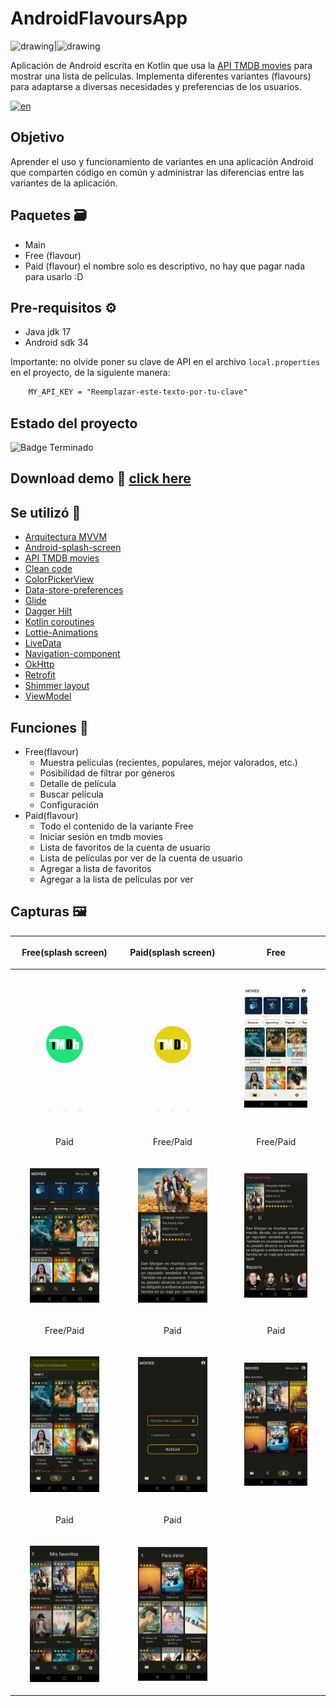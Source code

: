 # AndroidFlavoursApp
<img src="https://github.com/hall9zeha/AndroidFlavoursApp/blob/main/src/free/res/mipmap-xxxhdpi/ic_launcher.webp"  alt="drawing" width="24%" height="24%"/>|<img src="https://github.com/hall9zeha/AndroidFlavoursApp/blob/paid/src/main/res/mipmap-xxxhdpi/ic_launcher.webp"  alt="drawing" width="24%" height="24%"/>

Aplicación de Android escrita en Kotlin que usa la [API TMDB movies](https://developer.themoviedb.org/reference/intro/getting-started) para mostrar una lista de películas. Implementa diferentes variantes (flavours) para adaptarse a diversas necesidades y preferencias de los usuarios. 

[![en](https://img.shields.io/badge/lang-en-red.svg)](https://github.com/hall9zeha/AndroidFlavoursApp/blob/main/README.md)

## Objetivo
Aprender el uso y funcionamiento de variantes en una aplicación Android que comparten código en común y administrar las diferencias entre las variantes de la aplicación.
## Paquetes :card_file_box:
* Main
* Free (flavour)
* Paid (flavour) el nombre solo es descriptivo, no hay que pagar nada para usarlo :D
## Pre-requisitos :gear:
* Java jdk 17
* Android sdk 34

Importante: no olvide poner su clave de API en el archivo ```local.properties``` en el proyecto, de la siguiente manera:
```xml
    MY_API_KEY = "Reemplazar-este-texto-por-tu-clave"
```

## Estado del proyecto
![Badge Terminado](https://img.shields.io/badge/STATUS-%20TERMINADO-green)
## Download demo 📂 [click here](https://github.com/hall9zeha/Modularized-Android-App/raw/main/docs/demo/notepad-release.apk)

## Se utilizó :wrench:

* [Arquitectura MVVM](https://developer.android.com/jetpack/guide)
* [Android-splash-screen](https://developer.android.com/develop/ui/views/launch/splash-screen)
* [API TMDB movies](https://developer.themoviedb.org/reference/intro/getting-started)
* [Clean code](https://developer.android.com/topic/architecture)
* [ColorPickerView](https://github.com/skydoves/ColorPickerView)
* [Data-store-preferences](https://developer.android.com/topic/libraries/architecture/datastore)
* [Glide](https://developer.android.com/training/dependency-injection/hilt-android)
* [Dagger Hilt](https://developer.android.com/training/dependency-injection/hilt-android)
* [Kotlin coroutines](https://developer.android.com/kotlin/coroutines)
* [Lottie-Animations](https://lottiefiles.com/blog/working-with-lottie/getting-started-with-lottie-animations-in-android-app)
* [LiveData](https://developer.android.com/topic/libraries/architecture/livedata)
* [Navigation-component](https://developer.android.com/guide/navigation/navigation-getting-started)
* [OkHttp](https://square.github.io/okhttp/)
* [Retrofit](https://square.github.io/retrofit/)
* [Shimmer layout](https://github.com/facebookarchive/shimmer-android)
* [ViewModel](https://developer.android.com/jetpack/androidx/releases/lifecycle)

## Funciones :memo:
* Free(flavour)
    - Muestra películas (recientes, populares, mejor valorados, etc.)
    - Posibilidad de filtrar por géneros
    - Detalle de película
    - Buscar película
    - Configuración
* Paid(flavour)
    - Todo el contenido de la variante Free
    - Iniciar sesión en tmdb movies
    - Lista de favoritos de la cuenta de usuario
    - Lista de películas por ver de la cuenta de usuario
    - Agregar a lista de favoritos 
    - Agregar a la lista de películas por ver
## Capturas :framed_picture:

|<p align="center">Free(splash screen)</p>|<p align="center">Paid(splash screen)</p>|<p align="center">Free</p>|
|--|--|--|
|<p align="center" width="70%"><img src="https://github.com/hall9zeha/AndroidFlavoursApp/blob/main/docs/screenshots/screen1.jpg"  alt="drawing" width="70%" height="70%"/></p>|<p align="center" width="70%"><img src="https://github.com/hall9zeha/AndroidFlavoursApp/blob/main/docs/screenshots/screen2.jpg" alt="drawing" width="70%" height="70%"/></p>|<p align="center" width="70%"><img src="https://github.com/hall9zeha/AndroidFlavoursApp/blob/main/docs/screenshots/screen3.jpg"  alt="drawing" width="70%" height="70%"/></p>
|<p align="center">Paid</p>|<p align="center">Free/Paid</p>|<p align="center">Free/Paid</p>|
|<p align="center" width="70%"><img src="https://github.com/hall9zeha/AndroidFlavoursApp/blob/main/docs/screenshots/screen4.jpg"  alt="drawing" width="70%" height="70%"/></p>|<p align="center" width="70%"><img src="https://github.com/hall9zeha/AndroidFlavoursApp/blob/main/docs/screenshots/screen5.jpg"  alt="drawing" width="70%" height="70%"/></p>|<p align="center" width="70%"><img src="https://github.com/hall9zeha/AndroidFlavoursApp/blob/main/docs/screenshots/screen6.jpg"  alt="drawing" width="70%" height="70%"/></p>
|<p align="center">Free/Paid</p>|<p align="center">Paid</p>|<p align="center">Paid</p>|
|<p align="center" width="70%"><img src="https://github.com/hall9zeha/AndroidFlavoursApp/blob/main/docs/screenshots/screen7.jpg"  alt="drawing" width="70%" height="70%"/></p>|<p align="center" width="70%"><img src="https://github.com/hall9zeha/AndroidFlavoursApp/blob/main/docs/screenshots/screen8.jpg"  alt="drawing" width="70%" height="70%"/></p>|<p align="center" width="70%"><img src="https://github.com/hall9zeha/AndroidFlavoursApp/blob/main/docs/screenshots/screen9.jpg"  alt="drawing" width="70%" height="70%"/></p>
|<p align="center">Paid</p>|<p align="center">Paid</p>||
|<p align="center" width="70%"><img src="https://github.com/hall9zeha/AndroidFlavoursApp/blob/main/docs/screenshots/screen10.jpg"  alt="drawing" width="70%" height="70%"/></p>|<p align="center" width="70%"><img src="https://github.com/hall9zeha/AndroidFlavoursApp/blob/main/docs/screenshots/screen11.jpg"  alt="drawing" width="70%" height="70%"/></p>
